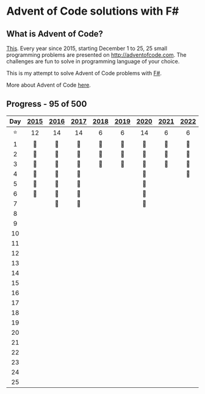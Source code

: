 ﻿# Advent of Code solutions with F#

## What is Advent of Code?

[This](https://adventofcode.com). Every year since 2015, starting December 1 to 25, 25 small programming problems are
presented on http://adventofcode.com. The challenges are fun to solve in programming language of your choice.

This is my attempt to solve Advent of Code problems with [F#](https://fsharp.org/).

More about Advent of Code [here](https://adventofcode.com/about).

## Progress - 95 of 500

|  Day   | [2015](Year2015)  | [2016](Year2016)  | [2017](Year2017)  | [2018](Year2018)  | [2019](Year2019)  | [2020](Year2020)  | [2021](Year2021)  | [2022](Year2022)  | [2023](Year2023)  | [2024](Year2024)  |
|:------:|:-----------------:|:-----------------:|:-----------------:|:-----------------:|:-----------------:|:-----------------:|:-----------------:|:-----------------:|:-----------------:|:-----------------:|
| :star: |        12         |        14         |        14         |         6         |         6         |        14         |         6         |         6         |         6         |        11         |
|   1    | :1st_place_medal: | :1st_place_medal: | :1st_place_medal: | :1st_place_medal: | :1st_place_medal: | :1st_place_medal: | :1st_place_medal: | :1st_place_medal: | :1st_place_medal: | :1st_place_medal: |
|   2    | :1st_place_medal: | :1st_place_medal: | :1st_place_medal: | :1st_place_medal: | :1st_place_medal: | :1st_place_medal: | :1st_place_medal: | :1st_place_medal: | :1st_place_medal: | :1st_place_medal: |
|   3    | :1st_place_medal: | :1st_place_medal: | :1st_place_medal: | :1st_place_medal: | :1st_place_medal: | :1st_place_medal: | :1st_place_medal: | :1st_place_medal: | :1st_place_medal: | :1st_place_medal: |
|   4    | :1st_place_medal: | :1st_place_medal: | :1st_place_medal: |                   |                   | :1st_place_medal: |                   | :1st_place_medal: |                   | :1st_place_medal: |
|   5    | :1st_place_medal: | :1st_place_medal: | :1st_place_medal: |                   |                   | :1st_place_medal: |                   |                   |                   | :1st_place_medal: |
|   6    | :1st_place_medal: | :1st_place_medal: | :1st_place_medal: |                   |                   | :1st_place_medal: |                   |                   |                   | :2nd_place_medal: |
|   7    |                   | :1st_place_medal: | :1st_place_medal: |                   |                   | :1st_place_medal: |                   |                   |                   |                   |
|   8    |                   |                   |                   |                   |                   |                   |                   |                   |                   |                   |
|   9    |                   |                   |                   |                   |                   |                   |                   |                   |                   |                   |
|   10   |                   |                   |                   |                   |                   |                   |                   |                   |                   |                   |
|   11   |                   |                   |                   |                   |                   |                   |                   |                   |                   |                   |
|   12   |                   |                   |                   |                   |                   |                   |                   |                   |                   |                   |
|   13   |                   |                   |                   |                   |                   |                   |                   |                   |                   |                   |
|   14   |                   |                   |                   |                   |                   |                   |                   |                   |                   |                   |
|   15   |                   |                   |                   |                   |                   |                   |                   |                   |                   |                   |
|   16   |                   |                   |                   |                   |                   |                   |                   |                   |                   |                   |
|   17   |                   |                   |                   |                   |                   |                   |                   |                   |                   |                   |
|   18   |                   |                   |                   |                   |                   |                   |                   |                   |                   |                   |
|   19   |                   |                   |                   |                   |                   |                   |                   |                   |                   |                   |
|   20   |                   |                   |                   |                   |                   |                   |                   |                   |                   |                   |
|   21   |                   |                   |                   |                   |                   |                   |                   |                   |                   |                   |
|   22   |                   |                   |                   |                   |                   |                   |                   |                   |                   |                   |
|   23   |                   |                   |                   |                   |                   |                   |                   |                   |                   |                   |
|   24   |                   |                   |                   |                   |                   |                   |                   |                   |                   |                   |
|   25   |                   |                   |                   |                   |                   |                   |                   |                   |                   |                   |                |